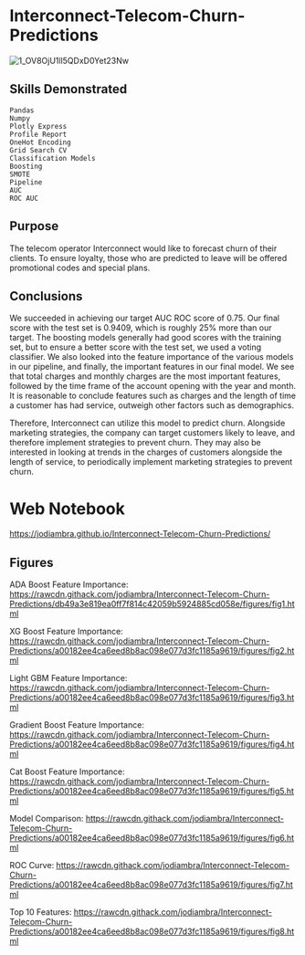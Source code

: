 # Interconnect-Telecom-Churn-Predictions

![1_OV8OjU1ll5QDxD0Yet23Nw](https://user-images.githubusercontent.com/115895428/223225269-74f410fa-3eab-4f6c-ab4f-dc95bbfa8b6a.png)


## Skills Demonstrated
    Pandas
    Numpy
    Plotly Express
    Profile Report
    OneHot Encoding
    Grid Search CV
    Classification Models
    Boosting
    SMOTE
    Pipeline
    AUC
    ROC AUC

## Purpose
The telecom operator Interconnect would like to forecast churn of their clients. To ensure loyalty, those who are predicted to leave will be offered promotional codes and special plans. 

## Conclusions
We succeeded in achieving our target AUC ROC score of 0.75. Our final score with the test set is 0.9409, which is roughly 25% more than our target. The boosting models generally had good scores with the training set, but to ensure a better score with the test set, we used a voting classifier. We also looked into the feature importance of the various models in our pipeline, and finally, the important features in our final model. We see that total charges and monthly charges are the most important features, followed by the time frame of the account opening with the year and month. It is reasonable to conclude features such as charges and the length of time a customer has had service, outweigh other factors such as demographics.

Therefore, Interconnect can utilize this model to predict churn. Alongside marketing strategies, the company can target customers likely to leave, and therefore implement strategies to prevent churn. They may also be interested in looking at trends in the charges of customers alongside the length of service, to periodically implement marketing strategies to prevent churn. 

# Web Notebook
https://jodiambra.github.io/Interconnect-Telecom-Churn-Predictions/


## Figures

ADA Boost Feature Importance: https://rawcdn.githack.com/jodiambra/Interconnect-Telecom-Churn-Predictions/db49a3e819ea0ff7f814c42059b5924885cd058e/figures/fig1.html

XG Boost Feature Importance: https://rawcdn.githack.com/jodiambra/Interconnect-Telecom-Churn-Predictions/a00182ee4ca6eed8b8ac098e077d3fc1185a9619/figures/fig2.html

Light GBM Feature Importance: https://rawcdn.githack.com/jodiambra/Interconnect-Telecom-Churn-Predictions/a00182ee4ca6eed8b8ac098e077d3fc1185a9619/figures/fig3.html

Gradient Boost Feature Importance: https://rawcdn.githack.com/jodiambra/Interconnect-Telecom-Churn-Predictions/a00182ee4ca6eed8b8ac098e077d3fc1185a9619/figures/fig4.html

Cat Boost Feature Importance: https://rawcdn.githack.com/jodiambra/Interconnect-Telecom-Churn-Predictions/a00182ee4ca6eed8b8ac098e077d3fc1185a9619/figures/fig5.html

Model Comparison: https://rawcdn.githack.com/jodiambra/Interconnect-Telecom-Churn-Predictions/a00182ee4ca6eed8b8ac098e077d3fc1185a9619/figures/fig6.html

ROC Curve: https://rawcdn.githack.com/jodiambra/Interconnect-Telecom-Churn-Predictions/a00182ee4ca6eed8b8ac098e077d3fc1185a9619/figures/fig7.html

Top 10 Features: https://rawcdn.githack.com/jodiambra/Interconnect-Telecom-Churn-Predictions/a00182ee4ca6eed8b8ac098e077d3fc1185a9619/figures/fig8.html
